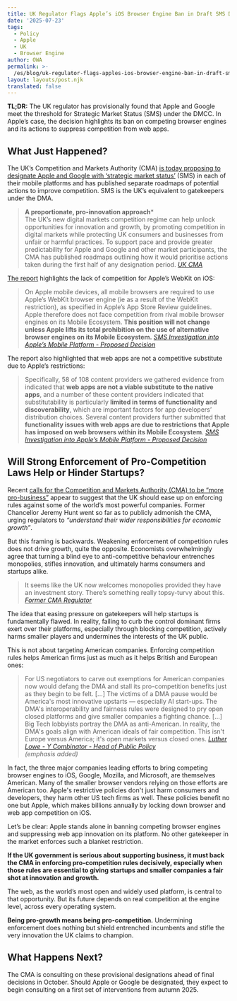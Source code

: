 ```yaml
---
title: UK Regulator Flags Apple’s iOS Browser Engine Ban in Draft SMS Designation
date: '2025-07-23'
tags:
  - Policy
  - Apple
  - UK
  - Browser Engine
author: OWA
permalink: >-
  /es/blog/uk-regulator-flags-apples-ios-browser-engine-ban-in-draft-sms-designation/index.html
layout: layouts/post.njk
translated: false
---
```


**TL;DR:** The UK regulator has provisionally found that Apple and Google meet the threshold for Strategic Market Status (SMS) under the DMCC. In Apple’s case, the decision highlights its ban on competing browser engines and its actions to suppress competition from web apps.

## What Just Happened?

The UK’s Competition and Markets Authority (CMA) [is today proposing to designate Apple and Google with ‘strategic market status’](https://www.gov.uk/government/news/cma-proposes-action-to-drive-more-competition-on-mobile-platforms) (SMS) in each of their mobile platforms and has published separate roadmaps of potential actions to improve competition. SMS is the UK’s equivalent to gatekeepers under the DMA.

>**A proportionate, pro-innovation approach***  
> The UK’s new digital markets competition regime can help unlock opportunities for innovation and growth, by promoting competition in digital markets while protecting UK consumers and businesses from unfair or harmful practices. To support pace and provide greater predictability for Apple and Google and other market participants, the CMA has published roadmaps outlining how it would prioritise actions taken during the first half of any designation period.
> <cite>[UK CMA](https://www.gov.uk/government/news/cma-proposes-action-to-drive-more-competition-on-mobile-platforms)</cite>


[The report](https://ehq-production-europe.s3.eu-west-1.amazonaws.com/2459d0fa976fa6eeef75fe14a502834b0a896a91/original/1753293030/4b5d191db0661182c10364f421437b26_Proposed%20decision.pdf) highlights the lack of competition for Apple’s WebKit on iOS:

> On Apple mobile devices, all mobile browsers are required to use Apple’s WebKit browser engine (ie as a result of the WebKit restriction), as specified in Apple’s App Store Review guidelines. Apple therefore does not face competition from rival mobile browser engines on its Mobile Ecosystem. **This position will not change unless Apple lifts its total prohibition on the use of alternative browser engines on its Mobile Ecosystem.**
> <cite>[SMS Investigation into Apple’s Mobile  Platform \- Proposed Decision](https://ehq-production-europe.s3.eu-west-1.amazonaws.com/2459d0fa976fa6eeef75fe14a502834b0a896a91/original/1753293030/4b5d191db0661182c10364f421437b26_Proposed%20decision.pdf)
</cite>

The report also highlighted that web apps are not a competitive substitute due to Apple’s restrictions:

> Specifically, 58 of 108 content providers we gathered evidence from indicated that **web apps are not a viable substitute to the native apps**, and a number of these content providers indicated that substitutability is particularly **limited in terms of functionality and discoverability**, which are important factors for app developers’ distribution choices. Several content providers further submitted that **functionality issues with web apps are due to restrictions that Apple has imposed on web browsers within its Mobile Ecosystem**.
> <cite>[SMS Investigation into Apple’s Mobile  Platform - Proposed Decision](https://ehq-production-europe.s3.eu-west-1.amazonaws.com/2459d0fa976fa6eeef75fe14a502834b0a896a91/original/1753293030/4b5d191db0661182c10364f421437b26_Proposed%20decision.pdf)
</cite>

## Will Strong Enforcement of Pro-Competition Laws Help or Hinder Startups?

Recent [calls for the Competition and Markets Authority (CMA) to be “more pro-business”](https://www.theguardian.com/business/2025/feb/18/we-must-avoid-a-chilling-effect-the-cma-chief-on-the-uks-pro-growth-shift) appear to suggest that the UK should ease up on enforcing rules against some of the world’s most powerful companies. Former Chancellor Jeremy Hunt went so far as to publicly admonish the CMA, urging regulators to *“understand their wider responsibilities for economic growth”*.

But this framing is backwards. Weakening enforcement of competition rules does not drive growth, quite the opposite. Economists overwhelmingly agree that turning a blind eye to anti-competitive behaviour entrenches monopolies, stifles innovation, and ultimately harms consumers and startups alike.

> It seems like the UK now welcomes monopolies provided they have an investment story. There’s something really topsy-turvy about this.
> <cite>[Former CMA Regulator](https://www.theguardian.com/business/2025/feb/18/we-must-avoid-a-chilling-effect-the-cma-chief-on-the-uks-pro-growth-shift)
</cite>

The idea that easing pressure on gatekeepers will help startups is fundamentally flawed. In reality, failing to curb the control dominant firms exert over their platforms, especially through blocking competition, actively harms smaller players and undermines the interests of the UK public.

This is not about targeting American companies. Enforcing competition rules helps American firms just as much as it helps British and European ones:

> For US negotiators to carve out exemptions for American companies now would defang the DMA and stall its pro-competition benefits just as they begin to be felt. \[...\] The victims of a DMA pause would be America's most innovative upstarts — especially AI start-ups. The DMA's interoperability and fairness rules were designed to pry open closed platforms and give smaller companies a fighting chance. \[...\] Big Tech lobbyists portray the DMA as anti-American. In reality, the DMA's goals align with American ideals of fair competition. This isn't Europe versus America; it's open markets versus closed ones.
> <cite>[Luther Lowe - Y Combinator - Head of Public Policy](https://www.ft.com/content/dc03021b-07c9-4960-9b5c-9a92325474d7)<br>(emphasis added)  
</cite>

In fact, the three major companies leading efforts to bring competing browser engines to iOS, Google, Mozilla, and Microsoft, are themselves American. Many of the smaller browser vendors relying on those efforts are American too. Apple's restrictive policies don't just harm consumers and developers, they harm other US tech firms as well. These policies benefit no one but Apple, which makes billions annually by locking down browser and web app competition on iOS.

Let’s be clear: Apple stands alone in banning competing browser engines and suppressing web app innovation on its platform. No other gatekeeper in the market enforces such a blanket restriction.

**If the UK government is serious about supporting business, it must back the CMA in enforcing pro-competition rules decisively, especially when those rules are essential to giving startups and smaller companies a fair shot at innovation and growth.**

The web, as the world’s most open and widely used platform, is central to that opportunity. But its future depends on real competition at the engine level, across every operating system.

**Being pro-growth means being pro-competition.** Undermining enforcement does nothing but shield entrenched incumbents and stifle the very innovation the UK claims to champion.

## What Happens Next?

The CMA is consulting on these provisional designations ahead of final decisions in October. Should Apple or Google be designated, they expect to begin consulting on a first set of interventions from autumn 2025.
